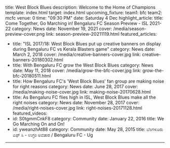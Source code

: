 title: West Block Blues
description: Welcome to the Home of Champions
template: index.html
target: index.html
upcoming_fixture:
  team1: bfc
  team2: mcfc
  venue: 0
  time: "09:30 PM"
  date: Saturday 4 Dec
highlight_article:
  title: Come Together, Go Marching in! Bengaluru FC Season Preview - ISL 2021-22
  category: News
  date: November 19, 2021
  cover: /media/season-preview-cover.png
  link: season-preview-20211119.html
featured_articles:
  - title: "ISL 2017/18: West Block Blues put up creative banners on display during Bengaluru FC vs Kerala Blasters game"
    category: News
    date: March 2, 2018
    cover: /media/creative-banners-cover.jpg
    link: creative-banners-20180302.html
  - title: With Bengaluru FC grow the West Block Blues
    category: News
    date: May 11, 2018
    cover: /media/grow-the-bfc-cover.jpg
    link: grow-the-bfc-20180511.html
  - title: How Bengaluru FC's 'West Block Blues' fan group are making noise for right reasons
    category: News
    date: June 28, 2017
    cover: /media/making-noise-cover.jpg
    link: making-noise-20170628.html
  - title: As Bengaluru FC flies high in ISL, West Block Blues make all the right noises
    category: News
    date: November 28, 2017
    cover: /media/right-noises-cover.jpg 
    link: right-noises-20171128.html
featured_videos:
  - id: S0tgmmCnkF8
    category: Community
    date: January 22, 2016
    title: We Go Marching On and On!
  - id: yweanzhAt88
    category: Community
    date: May 28, 2015
    title: ಬೆಂಗಳೂರು ಎಫ್ ಸಿ - ಉಗ್ರಂ ಅವತಾರ / Bengaluru FC - Ug        
---


